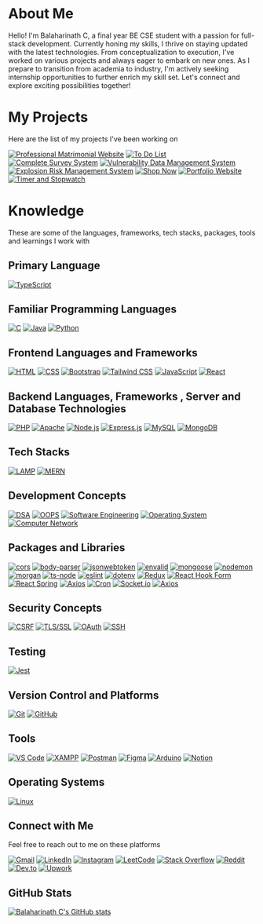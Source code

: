# About Me
Hello! I'm Balaharinath C, a final year BE CSE student with a passion for full-stack development. Currently honing my skills, I thrive on staying updated with the latest technologies. From conceptualization to execution, I've worked on various projects and always eager to embark on new ones. As I prepare to transition from academia to industry, I'm actively seeking internship opportunities to further enrich my skill set. Let's connect and explore exciting possibilities together!

# My Projects
Here are the list of my projects I've been working on

[![Professional Matrimonial Website](https://github-readme-stats.vercel.app/api/pin/?username=balaharinath-dev&repo=Professional-Matrimonial-Website&theme=dark)](http://www.github.com/balaharinath-dev/Professional-Matrimonial-Website) [![To Do List](https://github-readme-stats.vercel.app/api/pin/?username=balaharinath-dev&repo=To-Do-List&theme=dark)](http://www.github.com/balaharinath-dev/To-Do-List)
[![Complete Survey System](https://github-readme-stats.vercel.app/api/pin/?username=balaharinath-dev&repo=Complete-Survey-System&theme=dark)](http://www.github.com/balaharinath-dev/Complete-Survey-System) [![Vulnerability Data Management System](https://github-readme-stats.vercel.app/api/pin/?username=balaharinath-dev&repo=Vulnerability-Data-Management-System&theme=dark)](http://www.github.com/balaharinath-dev/Vulnerability-Data-Management-System)
[![Explosion Risk Management System](https://github-readme-stats.vercel.app/api/pin/?username=balaharinath-dev&repo=Explosion-Risk-Management-System&theme=dark)](http://www.github.com/balaharinath-dev/Explosion-Risk-Management-System) [![Shop Now](https://github-readme-stats.vercel.app/api/pin/?username=balaharinath-dev&repo=Shop-Now&theme=dark)](http://www.github.com/balaharinath-dev/Shop-Now)
[![Portfolio Website](https://github-readme-stats.vercel.app/api/pin/?username=balaharinath-dev&repo=Portfolio-Website&theme=dark)](http://www.github.com/balaharinath-dev/Portfolio-Website) [![Timer and Stopwatch](https://github-readme-stats.vercel.app/api/pin/?username=balaharinath-dev&repo=Timer-and-Stopwatch&theme=dark)](http://www.github.com/balaharinath-dev/Timer-and-Stopwatch)

# Knowledge
These are some of the languages, frameworks, tech stacks, packages, tools and learnings I work with
## Primary Language
[![TypeScript](https://img.shields.io/badge/TypeScript-3178C6?style=for-the-badge&logo=typescript&logoColor=white&height=30)](https://www.typescriptlang.org/docs/)
## Familiar Programming Languages
[![C](https://img.shields.io/badge/C-A8B9CC?style=for-the-badge&logo=c&logoColor=white)](https://devdocs.io/c/) [![Java](https://img.shields.io/badge/Java-007396?style=for-the-badge&logo=java&logoColor=white)](https://docs.oracle.com/en/java/) [![Python](https://img.shields.io/badge/Python-3776AB?style=for-the-badge&logo=python&logoColor=white)](https://www.python.org/doc/)
## Frontend Languages and Frameworks
[![HTML](https://img.shields.io/badge/HTML-E34F26?style=for-the-badge&logo=html5&logoColor=white)](https://developer.mozilla.org/en-US/docs/Web/HTML) [![CSS](https://img.shields.io/badge/CSS-1572B6?style=for-the-badge&logo=css3&logoColor=white)](https://developer.mozilla.org/en-US/docs/Web/CSS) [![Bootstrap](https://img.shields.io/badge/Bootstrap-7952B3?style=for-the-badge&logo=bootstrap&logoColor=white)](https://getbootstrap.com/docs/) [![Tailwind CSS](https://img.shields.io/badge/Tailwind_CSS-38B2AC?style=for-the-badge&logo=tailwind-css&logoColor=white)](https://tailwindcss.com/docs) [![JavaScript](https://img.shields.io/badge/JavaScript-F7DF1E?style=for-the-badge&logo=javascript&logoColor=black)](https://developer.mozilla.org/en-US/docs/Web/JavaScript) [![React](https://img.shields.io/badge/React-20232A?style=for-the-badge&logo=react&logoColor=61DAFB)](https://reactjs.org/docs/getting-started.html)
## Backend Languages, Frameworks , Server and Database Technologies
[![PHP](https://img.shields.io/badge/PHP-777BB4?style=for-the-badge&logo=php&logoColor=white)](https://www.php.net/docs.php) [![Apache](https://img.shields.io/badge/Apache-D22128?style=for-the-badge&logo=apache&logoColor=white)](https://httpd.apache.org/docs/) [![Node.js](https://img.shields.io/badge/Node.js-339933?style=for-the-badge&logo=nodedotjs&logoColor=white)](https://nodejs.org/en/docs/) [![Express.js](https://img.shields.io/badge/Express.js-000000?style=for-the-badge&logo=express&logoColor=white)](https://expressjs.com/en/starter/installing.html) [![MySQL](https://img.shields.io/badge/MySQL-4479A1?style=for-the-badge&logo=mysql&logoColor=white)](https://dev.mysql.com/doc/) [![MongoDB](https://img.shields.io/badge/MongoDB-47A248?style=for-the-badge&logo=mongodb&logoColor=white)](https://docs.mongodb.com/)
## Tech Stacks
[![LAMP](https://img.shields.io/badge/LAMP-0033A0?style=for-the-badge&logo=lamp&logoColor=white)](https://en.wikipedia.org/wiki/LAMP_(software_bundle)) [![MERN](https://img.shields.io/badge/MERN-4CAF50?style=for-the-badge&logo=mern&logoColor=white)](https://www.mongodb.com/mern-stack)
## Development Concepts
[![DSA](https://img.shields.io/badge/DSA-3776AB?style=for-the-badge&logo=data-structures&logoColor=white)](https://www.geeksforgeeks.org/data-structures/) [![OOPS](https://img.shields.io/badge/OOPS-007396?style=for-the-badge&logo=object-oriented-programming&logoColor=white)](https://www.tutorialspoint.com/object_oriented_analysis_design/ooad_object_oriented_principles.htm) [![Software Engineering](https://img.shields.io/badge/Software_Engineering-4285F4?style=for-the-badge&logo=google&logoColor=white)](https://www.geeksforgeeks.org/software-engineering/) [![Operating System](https://img.shields.io/badge/Operating_System-001E9D?style=for-the-badge&logo=linux&logoColor=white)](https://developer.mozilla.org/en-US/docs/Glossary/Operating_system) [![Computer Network](https://img.shields.io/badge/Computer_Network-0056D6?style=for-the-badge&logo=internet&logoColor=white)](https://www.geeksforgeeks.org/computer-network-tutorials/)
## Packages and Libraries
[![cors](https://img.shields.io/badge/cors-000000?style=for-the-badge&logo=express&logoColor=white)](https://www.npmjs.com/package/cors) [![body-parser](https://img.shields.io/badge/body--parser-FF4500?style=for-the-badge&logo=body-parser&logoColor=white)](https://www.npmjs.com/package/body-parser) [![jsonwebtoken](https://img.shields.io/badge/jsonwebtoken-000000?style=for-the-badge&logo=jsonwebtokens&logoColor=white)](https://www.npmjs.com/package/jsonwebtoken) [![envalid](https://img.shields.io/badge/envalid-4285F4?style=for-the-badge&logo=env&logoColor=white)](https://www.npmjs.com/package/envalid) [![mongoose](https://img.shields.io/badge/mongoose-800000?style=for-the-badge&logo=mongodb&logoColor=white)](https://mongoosejs.com/docs/guide.html) [![nodemon](https://img.shields.io/badge/nodemon-76D04B?style=for-the-badge&logo=nodemon&logoColor=white)](https://www.npmjs.com/package/nodemon) [![morgan](https://img.shields.io/badge/morgan-000000?style=for-the-badge&logo=morgan&logoColor=white)](https://www.npmjs.com/package/morgan) [![ts-node](https://img.shields.io/badge/ts--node-3178C6?style=for-the-badge&logo=ts-node&logoColor=white)](https://typestrong.org/ts-node/docs/) [![eslint](https://img.shields.io/badge/eslint-4B32C3?style=for-the-badge&logo=eslint&logoColor=white)](https://eslint.org/docs/latest/) [![dotenv](https://img.shields.io/badge/dotenv-ECD53F?style=for-the-badge&logo=dotenv&logoColor=black)](https://www.npmjs.com/package/dotenv) [![Redux](https://img.shields.io/badge/Redux-764ABC?style=for-the-badge&logo=redux&logoColor=white)](https://redux.js.org/) [![React Hook Form](https://img.shields.io/badge/React_Hook_Form-EC5990?style=for-the-badge&logo=reacthookform&logoColor=white)](https://react-hook-form.com/) [![React Spring](https://img.shields.io/badge/React_Spring-6A1B9A?style=for-the-badge&logo=reactspring&logoColor=white)](https://react-spring.dev/) [![Axios](https://img.shields.io/badge/Axios-5A29E4?style=for-the-badge&logo=axios&logoColor=white)](https://axios-http.com/docs/intro) [![Cron](https://img.shields.io/badge/Cron-000000?style=for-the-badge&logo=cron&logoColor=white)](https://www.npmjs.com/package/cron) [![Socket.io](https://img.shields.io/badge/Socket.io-010101?style=for-the-badge&logo=socket.io&logoColor=white)](https://socket.io/docs/) [![Axios](https://img.shields.io/badge/Axios-5A29E4?style=for-the-badge&logo=axios&logoColor=white)](https://axios-http.com/docs/intro)
## Security Concepts
[![CSRF](https://img.shields.io/badge/CSRF-FFA500?style=for-the-badge&logo=csrf&logoColor=white)](https://owasp.org/www-community/attacks/csrf) [![TLS/SSL](https://img.shields.io/badge/TLS_SSL-008080?style=for-the-badge&logo=ssl&logoColor=white)](https://www.cloudflare.com/learning/ssl/what-is-ssl/) [![OAuth](https://img.shields.io/badge/OAuth-1A73E8?style=for-the-badge&logo=oauth&logoColor=white)](https://oauth.net/) [![SSH](https://img.shields.io/badge/SSH-333333?style=for-the-badge&logo=ssh&logoColor=white)](https://www.ssh.com/academy/ssh)
## Testing
[![Jest](https://img.shields.io/badge/Jest-C21325?style=for-the-badge&logo=jest&logoColor=white)](https://jestjs.io/docs/getting-started)
## Version Control and Platforms
[![Git](https://img.shields.io/badge/Git-F05032?style=for-the-badge&logo=git&logoColor=white)](https://git-scm.com/doc) [![GitHub](https://img.shields.io/badge/GitHub-181717?style=for-the-badge&logo=github&logoColor=white)](https://docs.github.com/en)
## Tools
[![VS Code](https://img.shields.io/badge/VS_Code-007ACC?style=for-the-badge&logo=visual-studio-code&logoColor=white)](https://code.visualstudio.com/) [![XAMPP](https://img.shields.io/badge/XAMPP-FB7A24?style=for-the-badge&logo=xampp&logoColor=white)](https://www.apachefriends.org/docs.html) [![Postman](https://img.shields.io/badge/Postman-FF6C37?style=for-the-badge&logo=postman&logoColor=white)](https://www.postman.com/) [![Figma](https://img.shields.io/badge/Figma-F24E1E?style=for-the-badge&logo=figma&logoColor=white)](https://help.figma.com/hc/en-us) [![Arduino](https://img.shields.io/badge/Arduino-00979D?style=for-the-badge&logo=arduino&logoColor=white)](https://www.arduino.cc/) [![Notion](https://img.shields.io/badge/Notion-000000?style=for-the-badge&logo=notion&logoColor=white)](https://www.notion.so/)

## Operating Systems
[![Linux](https://img.shields.io/badge/Linux-FCC624?style=for-the-badge&logo=linux&logoColor=black)](https://www.kernel.org/doc/html/latest/)

## Connect with Me
Feel free to reach out to me on these platforms

[![Gmail](https://img.shields.io/badge/Gmail-D14836?style=for-the-badge&logo=gmail&logoColor=white)](mailto:balaharinath.dev@gmail.com) [![LinkedIn](https://img.shields.io/badge/LinkedIn-0077B5?style=for-the-badge&logo=linkedin&logoColor=white)](https://www.linkedin.com/in/balaharinath-dev/) [![Instagram](https://img.shields.io/badge/Instagram-E4405F?style=for-the-badge&logo=instagram&logoColor=white)](https://www.instagram.com/balaharinath.dev/) [![LeetCode](https://img.shields.io/badge/LeetCode-FFA116?style=for-the-badge&logo=leetcode&logoColor=white)](https://leetcode.com/balaharinath-dev/) [![Stack Overflow](https://img.shields.io/badge/Stack_Overflow-FE7A16?style=for-the-badge&logo=stack-overflow&logoColor=white)](https://stackoverflow.com/users/25370232/balaharinath.dev/) [![Reddit](https://img.shields.io/badge/Reddit-FF4500?style=for-the-badge&logo=reddit&logoColor=white)](https://www.reddit.com/user/balaharinath-dev/) [![Dev.to](https://img.shields.io/badge/Dev.to-0A0A0A?style=for-the-badge&logo=dev-dot-to&logoColor=white)](https://dev.to/balaharinath-dev/) [![Upwork](https://img.shields.io/badge/Upwork-6FDA44?style=for-the-badge&logo=upwork&logoColor=white)](https://www.upwork.com/freelancers/balaharinath-dev/)
## GitHub Stats
[![Balaharinath C's GitHub stats](https://github-readme-stats.vercel.app/api?username=balaharinath-dev)](https://github.com/balaharinath-dev/github-readme-stats)
